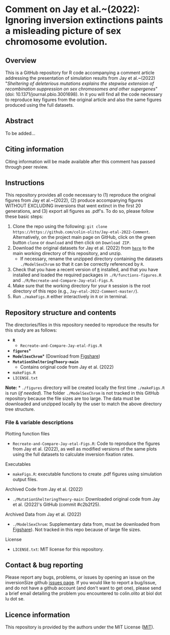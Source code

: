# Comment on Jay et al.~(2022): Ignoring inversion extinctions paints a misleading picture of sex chromosome evolution.

## Overview

This is a GitHub repository for R code accompanying a comment article addressing the presentation of simulation results from Jay et al.~(2022) "*Sheltering of deleterious mutations explains the stepwise extension of recombination suppression on sex chromosomes and other supergenes*" (doi: 10.1371/journal.pbio.3001698). In it you will find all the code necessary to reproduce key figures from the original article and also the same figures produced using the full datasets.


## Abstract

To be added...

## Citing information

Citing information will be made available after this comment has passed through peer review.

##  Instructions

This repository provides all code necessary to (1) reproduce the original figures from Jay et al.~(2022), (2) produce accompanying figures WITHOUT EXCLUDING inversions that went extinct in the first 20 generations, and (3) export all figures as .pdf's. To do so, please follow these basic steps:

1. Clone the repo using the following: `git clone https://https://github.com/colin-olito/Jay-etal-2022-Comment`. Alternatively, on the project main page on GitHub, click on the green button `clone` or `download` and then click on `Download ZIP`.  
2. Download the original datasets for Jay et al. (2022) from [`here`](https://figshare.com/articles/dataset/Model_of_sex-chromosome_Evolution_-_datasets/19961033) to the main working directory of this repository, and unzip.
	- If necessary, rename the unzipped directory containing the datasets `./ModelSexChrom` so that it can be correctly referenced by `R`.
3. Check that you have a recent version of [`R`](https://www.r-project.org/) installed, and that you have installed and loaded the required packages in `./R/functions-figures.R` and `./R/Recreate-and-Compare-Jay-etal-Figs.R`. 
4. Make sure that the working directory for your `R` session is the root directory of this repo (e.g., `Jay-etal-2022-Comment-master/`).
5. Run `./makeFigs.R` either interactively in `R` or in terminal.


## Repository structure and contents 

The directories/files in this repository needed to reproduce the results for this study are as follows:  

- **`R`**   
	- `Recreate-and-Compare-Jay-etal-Figs.R`  
- **`figures`***  
- **`ModelSexChrom`*** (Download from [Figshare](https://figshare.com/authors/Paul_Jay/12493000))
- **`MutationShelteringTheory-main`**  
	- Contains original code from Jay et al. (2022)
- `makeFigs.R`  
- `LICENSE.txt`   

**Note:** * `./figures` directory will be created locally the first time `./makeFigs.R` is run (*if needed*). The folder `./ModelSexChrom` is not tracked in this GitHub repository because the file sizes are too large. The data must be downloaded and unzipped locally by the user to match the above directory tree structure.


### File & variable descriptions

Plotting function files
- `Recreate-and-Compare-Jay-etal-Figs.R`: Code to reproduce the figures from Jay et al. (2022), as well as modified versions of the same plots using the full datasets to calculate inversion fixation rates.  

Executables
- `makeFigs.R`: executable functions to create .pdf figures using simulation output files.

Archived Code from Jay et al. (2022)
- `./MutationShelteringTheory-main`: Downloaded original code from Jay et al. (2022)'s GitHub (commit #c2b2f25).

Archived Data from Jay et al. (2022)
- `./ModelSexChrom`: Supplementary data from, must be downloaded from [Figshare](https://figshare.com/authors/Paul_Jay/12493000)). Not tracked in this repo because of large file sizes.

License    
- `LICENSE.txt`: MIT license for this repository.  


## Contact & bug reporting

Please report any bugs, problems, or issues by opening an issue on the inversionSize github [issues page](https://github.com/colin-olito/Jay-2022-Comment/issues). If you would like to report a bug/issue, and do not have a github account (and don't want to get one), please send a brief email detailing the problem you encountered to colin.olito at biol dot lu dot se.



## Licence information

This repository is provided by the authors under the MIT License ([MIT](https://opensource.org/licenses/MIT)).